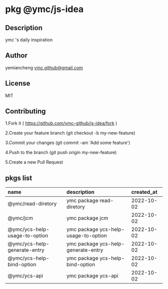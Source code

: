 # pkg @ymc/js-idea
## Description
ymc 's daily inspiration
## Author
yemiancheng <ymc.github@gmail.com>
## License
MIT
## Contributing
1.Fork it ( https://github.com/ymc-github/js-idea/fork )

2.Create your feature branch (git checkout -b my-new-feature)

3.Commit your changes (git commit -am 'Add some feature')

4.Push to the branch (git push origin my-new-feature)

5.Create a new Pull Request

## pkgs list
name|description|created_at
:--|:--|:--
@ymc/read-diretory|ymc package read-diretory|2022-10-02
@ymc/jcm|ymc package jcm|2022-10-02
@ymc/ycs-help-usage-to-option|ymc package ycs-help-usage-to-option|2022-10-02
@ymc/ycs-help-generate-entry|ymc package ycs-help-generate-entry|2022-10-02
@ymc/ycs-help-bind-option|ymc package ycs-help-bind-option|2022-10-02
@ymc/ycs-api|ymc package ycs-api|2022-10-02

